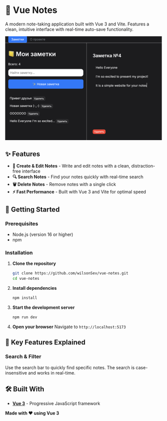 # 📒 Vue Notes

A modern note-taking application built with Vue 3 and Vite. Features a clean, intuitive interface with real-time auto-save functionality.

![Screenshot](assets/Screenshot)
## ✨ Features

- **📝 Create & Edit Notes** - Write and edit notes with a clean, distraction-free interface
- **🔍 Search Notes** - Find your notes quickly with real-time search
- **🗑️ Delete Notes** - Remove notes with a single click
- **⚡ Fast Performance** - Built with Vue 3 and Vite for optimal speed

## 🚀 Getting Started

### Prerequisites

- Node.js (version 16 or higher)
- npm

### Installation

1. **Clone the repository**
   ```bash
   git clone https://github.com/wilsonSev/vue-notes.git
   cd vue-notes
   ```

2. **Install dependencies**
   ```bash
   npm install
   ```

3. **Start the development server**
   ```bash
   npm run dev
   ```

4. **Open your browser**
   Navigate to `http://localhost:5173`


## 🎯 Key Features Explained

### Search & Filter
Use the search bar to quickly find specific notes. The search is case-insensitive and works in real-time.

## 🛠️ Built With

- **[Vue 3](https://vuejs.org/)** - Progressive JavaScript framework


**Made with ❤️ using Vue 3**
